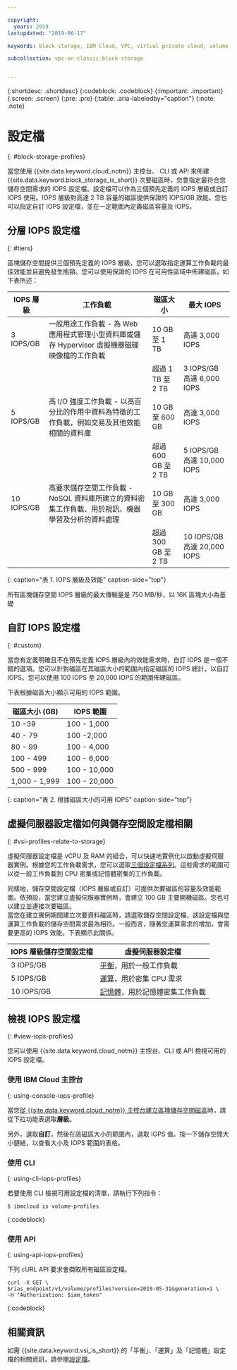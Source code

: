 ```yaml
---

copyright:
  years: 2019
lastupdated: "2019-06-17"

keywords: block storage, IBM Cloud, VPC, virtual private cloud, volume, profile, volume profile, data storage, storage profile, virtual server instance, instance

subcollection: vpc-on-classic-block-storage


---
```


{:shortdesc: .shortdesc}
{:codeblock: .codeblock}
{:important: .important}
{:screen: .screen}
{:pre: .pre}
{:table: .aria-labeledby="caption"}
{:note: .note}


# 設定檔
{: #block-storage-profiles}

當您使用 {{site.data.keyword.cloud_notm}} 主控台、 CLI 或 API 來佈建 {{site.data.keyword.block_storage_is_short}} 次要磁區時，您會指定最符合您儲存空間需求的 IOPS 設定檔。設定檔可以作為三個預先定義的 IOPS 層級或自訂 IOPS 使用。IOPS 層級對高達 2 TB 容量的磁區提供保證的 IOPS/GB 效能。您也可以指定自訂 IOPS 設定檔，並在一定範圍內定義磁區容量及 IOPS。

## 分層 IOPS 設定檔
{: #tiers}

區塊儲存空間提供三個預先定義的 IOPS 層級，您可以選取指定運算工作負載的最佳效能並且避免發生瓶頸。您可以使用保證的 IOPS 在可用性區域中佈建磁區，如下表所述：

|IOPS 層級| 工作負載 | 磁區大小 |最大 IOPS|
|-----------|----------|-------------|----------|
| 3 IOPS/GB | 一般用途工作負載 - 為 Web 應用程式管理小型資料庫或儲存 Hypervisor 虛擬機器磁碟映像檔的工作負載 | 10 GB 至 1 TB | 高達 3,000 IOPS |
| | | 超過 1 TB 至 2 TB | 3 IOPS/GB 高達 6,000 IOPS |
| 5 IOPS/GB | 高 I/O 強度工作負載 - 以高百分比的作用中資料為特徵的工作負載，例如交易及其他效能相關的資料庫 | 10 GB 至 600 GB | 高達 3,000 IOPS |
| | | 超過 600 GB 至 2 TB | 5 IOPS/GB 高達 10,000 IOPS|
|10 IOPS/GB | 高要求儲存空間工作負載 - NoSQL 資料庫所建立的資料密集工作負載、用於視訊、機器學習及分析的資料處理 | 10 GB 至 300 GB | 高達 3,000 IOPS |
| | | 超過 300 GB 至 2 TB | 10 IOPS/GB 高達 20,000 IOPS |
{: caption="表 1. IOPS 層級及效能" caption-side="top"}

所有區塊儲存空間 IOPS 層級的最大傳輸量是 750 MB/秒，以 16K 區塊大小為基礎

## 自訂 IOPS 設定檔
{: #custom}

當您有定義明確且不在預先定義 IOPS 層級內的效能需求時，自訂 IOPS 是一個不錯的選項。您可以針對磁區在其磁區大小的範圍內指定磁區的 IOPS 總計，以自訂 IOPS。您可以使用 100 IOPS 至 20,000 IOPS 的範圍佈建磁區。

下表根據磁區大小顯示可用的 IOPS 範圍。

| 磁區大小 (GB) |IOPS 範圍|
|-------------|--------------|
| 10 -39   | 100 - 1,000 |
| 40 - 79 | 100 -2,000 |
| 80 - 99 | 100 - 4,000 |
| 100 - 499 | 100 - 6,000 |
| 500 - 999 | 100 - 10,000 |
| 1,000 - 1,999 | 100 - 20,000 |
{: caption="表 2. 根據磁區大小的可用 IOPS" caption-side="top"}

## 虛擬伺服器設定檔如何與儲存空間設定檔相關
{: #vsi-profiles-relate-to-storage}

虛擬伺服器設定檔是 vCPU 及 RAM 的組合，可以快速地實例化以啟動虛擬伺服器實例。根據您的工作負載需求，您可以選取[三個設定檔系列](/docs/vpc-on-classic-vsi?topic=vpc-on-classic-vsi-profiles)。這些需求的範圍可以從一般工作負載到 CPU 密集或記憶體密集的工作負載。  

同樣地，儲存空間設定檔（IOPS 層級或自訂）可提供次要磁區的容量及效能範圍。依預設，當您建立虛擬伺服器實例時，會建立 100 GB 主要開機磁區。您也可以建立並連接次要磁區。  
當您在建立實例期間建立次要資料磁區時，請選取儲存空間設定檔，該設定檔與您運算工作負載的儲存空間需求最為相符。一般而言，隨著您運算需求的增加，會需要更高的 IOPS 效能。下表顯示此關係。

| IOPS 層級儲存空間設定檔 | 虛擬伺服器設定檔 |
|-----------------|------------------------|
| 3 IOPS/GB       | [平衡](/docs/vpc-on-classic-vsi?topic=vpc-on-classic-vsi-profiles#balanced)，用於一般工作負載|
| 5 IOPS/GB       | [運算](/docs/vpc-on-classic-vsi?topic=vpc-on-classic-vsi-profiles#compute)，用於密集 CPU 需求|
|10 IOPS/GB | [記憶體](/docs/vpc-on-classic-vsi?topic=vpc-on-classic-vsi-profiles#memory)，用於記憶體密集工作負載|

## 檢視 IOPS 設定檔
{: #view-iops-profiles}

您可以使用 {{site.data.keyword.cloud_notm}} 主控台、CLI 或 API 檢視可用的 IOPS 設定檔。

### 使用 IBM Cloud 主控台
{: using-console-iops-profile}

 當您[從 {{site.data.keyword.cloud_notm}} 主控台建立區塊儲存空間磁區](/docs/vpc-on-classic-block-storage?topic=vpc-on-classic-block-storage-creating-block-storage)時，請從下拉功能表選取**層級**。

 另外，選取**自訂**，然後在該磁區大小的範圍內，選取 IOPS 值。按一下儲存空間大小鏈結，以查看大小及 IOPS 範圍的表格。

 ### 使用 CLI
 {: using-cli-iops-profiles}

 若要使用 CLI 檢視可用設定檔的清單，請執行下列指令：
```
$ ibmcloud is volume-profiles
```
{:codeblock}

### 使用 API
{: using-api-iops-profiles}

下列 cURL API 要求會擷取所有磁區設定檔。

```
curl -X GET \
$rias_endpoint/v1/volume/profiles?version=2019-05-31&generation=1 \
-H "Authorization: $iam_token"
```
{:codeblock}

## 相關資訊

如需 {{site.data.keyword.vsi_is_short}} 的「平衡」、「運算」及「記憶體」設定檔的相關資訊，請參閱[設定檔](/docs/vpc-on-classic-vsi?topic=vpc-on-classic-vsi-profiles)。
